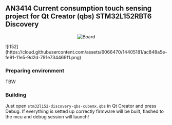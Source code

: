 ## AN3414 Current consumption touch sensing project for Qt Creator (qbs) STM32L152RBT6 Discovery

<p align="center">
  <img src="https://cloud.githubusercontent.com/assets/6066470/14405308/7ff89e5a-fe94-11e5-8e21-73fec60bdcd2.jpg" alt="Board"/>
</p>
![l152](https://cloud.githubusercontent.com/assets/6066470/14405181/ac848a5e-fe91-11e5-9d2d-791e734469f1.png)

### Preparing environment
TBW

### Building
Just open `stm32l152-discovery-qbs-cubemx.qbs` in Qt Creator and press Debug. If everything is setted up correctly firmware will be built, flashed to the mcu and debug session will launch!
